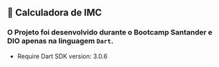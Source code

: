 ## 🧮 Calculadora de IMC
### O Projeto foi desenvolvido durante o Bootcamp Santander e DIO apenas na linguagem `Dart`.
- Require Dart SDK version: 3.0.6



